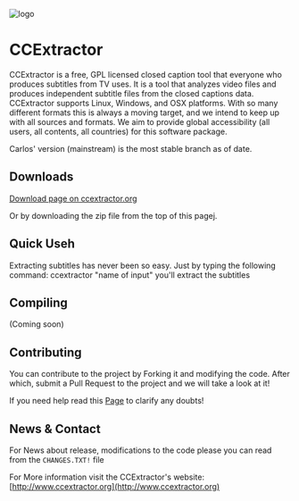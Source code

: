 ![logo](https://avatars3.githubusercontent.com/u/7253637?v=3&s=100)
 
# CCExtractor

CCExtractor is a free, GPL licensed closed caption tool that everyone who produces subtitles from TV uses. It is a tool that analyzes video files and produces independent subtitle files from the closed captions data. CCExtractor supports Linux, Windows, and OSX platforms. With so many different formats this is always a moving target, and we intend to keep up with all sources and formats. We aim to provide global accessibility (all users, all contents, all countries) for this software package.

Carlos' version (mainstream) is the most stable branch as of date.


## Downloads
[Download page on ccextractor.org](http://www.ccextractor.org/doku.php?id=public:general:downloads)

Or by downloading the zip file from the top of this pagej.


## Quick Useh

Extracting subtitles has never been so easy. Just by typing the following command:  ccextractor "name of input"  you'll extract the subtitles


## Compiling

(Coming soon)

    
## Contributing

You can contribute to the project by Forking it and modifying the code. After which, submit a Pull Request to the project and we will take a look at it!

If you need help read this [Page](http://www.ccextractor.org/doku.php?id=public:general:support) to clarify any doubts!

## News & Contact

For News about release, modifications to the code please you can read from the `CHANGES.TXT!` file

For More information visit the CCExtractor's website: [http://www.ccextractor.org](http://www.ccextractor.org)
